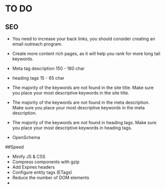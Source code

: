 # TO DO 
## SEO

- You need to increase your back links, you should consider creating an email outreach program.
- Create more content rich pages, as it will help you rank for more long tail keywords.
- Meta tag description 150 - 160 char
- heading tags 15 - 65 char
- The majority of the keywords are not found in the site title. Make sure you place your most descriptive keywords in the site title.
- The majority of the keywords are not found in the meta description. Make sure you place your most descriptive keywords in the meta description.
- The majority of the keywords are not found in heading tags. Make sure you place your most descriptive keywords in heading tags.


- OpenSchema

##Speed

- Minify JS & CSS
- Compress components with gzip
- Add Expires headers
- Configure entity tags (ETags)
- Reduce the number of DOM elements
- 